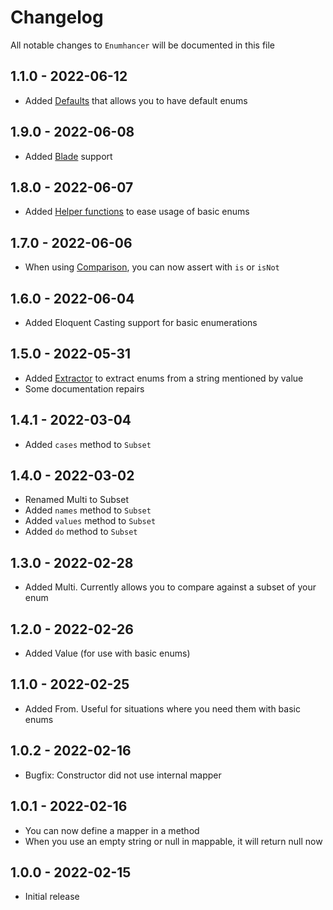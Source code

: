 # Changelog

All notable changes to `Enumhancer` will be documented in this file

## 1.1.0 - 2022-06-12
- Added [Defaults](docs/defaults.md) that allows you to have default enums

## 1.9.0 - 2022-06-08
- Added [Blade](docs/blade.md) support

## 1.8.0 - 2022-06-07
- Added [Helper functions](docs/functions.md) to ease usage of basic enums

## 1.7.0 - 2022-06-06
- When using [Comparison](docs/comparison.md), you can now assert with `is` or `isNot`

## 1.6.0 - 2022-06-04
- Added Eloquent Casting support for basic enumerations

## 1.5.0 - 2022-05-31
- Added [Extractor](docs/extractor.md) to extract enums from a string mentioned by value
- Some documentation repairs

## 1.4.1 - 2022-03-04

- Added `cases` method to `Subset`

## 1.4.0 - 2022-03-02

- Renamed Multi to Subset
- Added `names` method to `Subset`
- Added `values` method to `Subset`
- Added `do` method to `Subset`

## 1.3.0 - 2022-02-28

- Added Multi. Currently allows you to compare against a subset of your enum

## 1.2.0 - 2022-02-26

- Added Value (for use with basic enums)

## 1.1.0 - 2022-02-25

- Added From. Useful for situations where you need them with basic enums

## 1.0.2 - 2022-02-16

- Bugfix: Constructor did not use internal mapper

## 1.0.1 - 2022-02-16

- You can now define a mapper in a method
- When you use an empty string or null in mappable, it will return null now

## 1.0.0 - 2022-02-15

- Initial release
